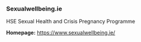 ###  Sexualwellbeing.ie

HSE Sexual Health and Crisis Pregnancy Programme

**Homepage:** [ https://www.sexualwellbeing.ie/
](https://www.sexualwellbeing.ie/)
